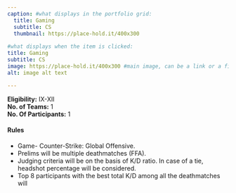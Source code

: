 ```yaml
---
caption: #what displays in the portfolio grid:
  title: Gaming
  subtitle: CS
  thumbnail: https://place-hold.it/400x300
  
#what displays when the item is clicked:
title: Gaming
subtitle: CS
image: https://place-hold.it/400x300 #main image, can be a link or a file in assets/img/portfolio
alt: image alt text

---
```

**Eligibility:** IX-XII\
**No. of Teams:** 1\
**No. Of Participants:** 1
 
#### Rules 
- Game- Counter-Strike: Global Offensive. 
- Prelims will be multiple deathmatches (FFA). 
- Judging criteria will be on the basis of K/D ratio. In case of a tie, headshot 
percentage  will be considered. 
- Top 8 participants with the best total K/D among all the deathmatches will
